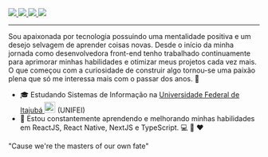 <a href="https://www.linkedin.com/in/yasmin-carvalho-7a7aa31bb/" target="_blank">
<img src="https://img.shields.io/badge/LinkedIn-0077B5?style=for-the-badge&logo=linkedin&logoColor=white" />
</a>

<a href="https://www.facebook.com/yasminkarolyne.carvalho" target="_blank">
<img src="https://img.shields.io/badge/Facebook-1877F2?style=for-the-badge&logo=facebook&logoColor=white" />
</a>

<a href="https://www.instagram.com/yasmin_krolyne/" target="_blank">
<img src="https://img.shields.io/badge/Instagram-E4405F?style=for-the-badge&logo=instagram&logoColor=white" />
</a>

<a href="mailto:yasminkarolynecarvalho@gmail.com" target="_blank">
<img src="https://img.shields.io/badge/Gmail-D14836?style=for-the-badge&logo=gmail&logoColor=white" />
</a>


_______________

Sou apaixonada por tecnologia possuindo uma mentalidade positiva e um desejo selvagem de aprender coisas novas. Desde o início da minha jornada como desenvolvedora front-end tenho trabalhado continuamente para aprimorar minhas habilidades e otimizar meus projetos cada vez mais. O que começou com a curiosidade de construir algo tornou-se uma paixão plena que só me interessa mais com o passar dos anos. 🚀

- 🎓 Estudando Sistemas de Informação na [Universidade Federal de Itajubá <img alt="Brazil Flag" title="Brazil" src="https://cdn.staticaly.com/gh/hjnilsson/country-flags/master/svg/br.svg" width="22">](https://en.unifei.edu.br/) (UNIFEI)
- 🌱 Estou constantemente aprendendo e melhorando minhas habilidades em ReactJS, React Native, NextJS e TypeScript. 💻 📱 ❤️

"Cause we're the masters of our own fate"
